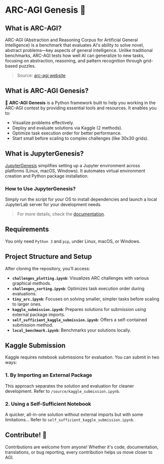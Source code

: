 # ARC-AGI Genesis 🚀

## What is ARC-AGI?

ARC-AGI (Abstraction and Reasoning Corpus for Artificial General Intelligence) is a benchmark that evaluates AI's ability to solve novel, abstract problems—key aspects of general intelligence. Unlike traditional benchmarks, ARC-AGI tests how well AI can generalize to new tasks, focusing on abstraction, reasoning, and pattern recognition through grid-based puzzles.

> Source: [arc-agi website](https://arcprize.org)

## What is ARC-AGI Genesis?

🌟 **ARC-AGI Genesis** is a Python framework built to help you working in the ARC-AGI contest by providing essential tools and resources. It enables you to:

- Visualize problems effectively.
- Deploy and evaluate solutions via Kaggle (2 methods).
- Optimize task execution order for better performance.
- Start small before scaling to complex challenges (like 30x30 grids).

## What is JupyterGenesis?

[JupyterGenesis](https://github.com/MaloLM/JupyterGenesis) simplifies setting up a Jupyter environment across platforms (Linux, macOS, Windows). It automates virtual environment creation and Python package installation.

### How to Use JupyterGenesis?

Simply run the script for your OS to install dependencies and launch a local JupyterLab server for your development needs.

> For more details, check the [documentation](./jupyter-genesis/README.md).

## Requirements

You only need `Python 3` and `pip`, under Linux, macOS, or Windows.

## Project Structure and Setup

After cloning the repository, you’ll access:

- **`challenges_plotting.ipynb`**: Visualizes ARC challenges with various graphical methods.
- **`challenges_sorting.ipynb`**: Optimizes task execution order during evaluations.
- **`tiny_arc.ipynb`**: Focuses on solving smaller, simpler tasks before scaling to larger ones.
- **`kaggle_submission.ipynb`**: Prepares solutions for submission using external package imports.
- **`self_sufficient_kaggle_submission.ipynb`**: Offers a self-contained submission method.
- **`local_benchmark.ipynb`**: Benchmarks your solutions locally.

## Kaggle Submission

Kaggle requires notebook submissions for evaluation. You can submit in two ways:

### 1. By Importing an External Package

This approach separates the solution and evaluation for cleaner development. Refer to `/source/kaggle_submission.ipynb`.

### 2. Using a Self-Sufficient Notebook

A quicker, all-in-one solution without external imports but with some limitations... Refer to `self_sufficient_kaggle_submission.ipynb`.

## Contribute! 🙌

Contributions are welcome from anyone! Whether it's code, documentation, translations, or bug reporting, every contribution helps us move closer to AGI.
